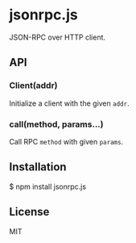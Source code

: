 # jsonrpc.js

JSON-RPC over HTTP client.

## API

### Client(addr)

  Initialize a client with the given `addr`.

### call(method, params...)

  Call RPC `method` with given `params`.

## Installation

   $ npm install jsonrpc.js

## License

MIT
